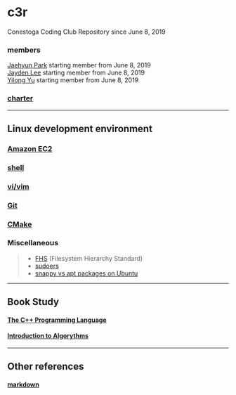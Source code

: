 # c3r 
Conestoga Coding Club Repository since June 8, 2019

### members
[Jaehyun Park](https://jaeyp.github.io/) starting member from June 8, 2019  
[Jayden Lee](https://nowhh01.github.io/) starting member from June 8, 2019  
[Yilong Yu]() starting member from June 8, 2019  

### [charter](https://github.com/jaeyp/c3r/blob/master/doc/charter)

---

## Linux development environment
### [Amazon EC2](https://github.com/jaeyp/c3r/tree/master/ec2) 

### [shell](https://github.com/jaeyp/c3r/tree/master/shell) 

### [vi/vim](https://github.com/jaeyp/c3/tree/master/vi) 

### [Git](https://github.com/jaeyp/c3/tree/master/git) 

### [CMake](https://github.com/jaeyp/c3/tree/master/cmake)

### Miscellaneous
> * [FHS](https://refspecs.linuxfoundation.org/FHS_3.0/fhs/index.html) (Filesystem Hierarchy Standard)  
> * [sudoers]()
> * [snappy vs apt packages on Ubuntu]()

---

## Book Study
#### [The C++ Programming Language](https://github.com/jaeyp/c3r/tree/master/book/the_c%2B%2B_programming_language)  

#### [Introduction to Algorythms](https://github.com/jaeyp/c3r/tree/master/book/introduction_to_algorythms)  

---
<!-- Comments out future plans
## Opensource Analysis

---

## Coding Challenge
#### [CodeForces]()

---

## Project

---
-->

## Other references
#### [markdown](https://github.com/jaeyp/markdown)
